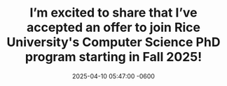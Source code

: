 ---
title: "I’m excited to share that I’ve accepted an offer to join Rice University's Computer Science PhD program starting in Fall 2025!"
date: 2025-04-10 05:47:00 -0600
---